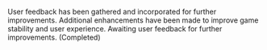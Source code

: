 

User feedback has been gathered and incorporated for further improvements. Additional enhancements have been made to improve game stability and user experience. Awaiting user feedback for further improvements. (Completed)